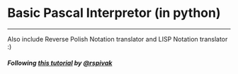 # Basic Pascal Interpretor (in python)
---
Also include Reverse Polish Notation translator and LISP Notation translator :)

##### Following [this tutorial](https://ruslanspivak.com/lsbasi-part1/) by [@rspivak](https://github.com/rspivak)